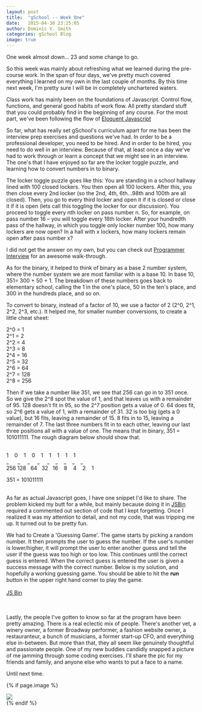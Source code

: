 ```yaml
---
layout: post
title:  "gSchool -- Week One"
date:   2015-04-30 23:25:05
author: Dominic V. Smith
categories: gSchool Blog
image: true
---
```



One week almost down... 23 and some change to go.

So this week was mainly about refreshing what we learned during the pre-course work. In the span of four days, we've pretty much covered everything I learned on my own in the last couple of months. By this time next week, I'm pretty sure I will be in completely unchartered waters.

Class work has mainly been on the foundations of Javascript. Control flow, functions, and general good habits of work flow. All pretty standard stuff that you could probably find in the beginning of any course. For the most part, we've been following the flow of [Eloquent Javascript](http://eloquentjavascript.net/)

So far, what has really set gSchool's curriculum apart for me has been the interview prep exercises and questions we've had. In order to be a professional developer, you need to be hired. And in order to be hired, you need to do well in an interview. Because of that, at least once a day we've had to work through or learn a concept that we might see in an interview. The one's that I have enjoyed so far are the locker toggle puzzle, and learning how to convert numbers in to binary.

The locker toggle puzzle goes like this: You are standing in a school hallway lined with 100 closed lockers. You then open all 100 lockers. After this, you then close every 2nd locker (so the 2nd, 4th, 6th…98th and 100th are all closed). Then, you go to every third locker and open it if it is closed or close it if it is open (lets call this toggling the locker for our discussion). You proceed to toggle every nth locker on pass number n. So, for example, on pass number 16 – you will toggle every 16th locker. After your hundredth pass of the hallway, in which you toggle only locker number 100, how many lockers are now open? In a hall with x lockers, how many lockers remain open after pass number x?

I did not get the answer on my own, but you can check out [Programmer Interview](http://www.programmerinterview.com/index.php/puzzles/lockers-puzzle/) for an awesome walk-through.

As for the binary, it helped to think of binary as a base 2 number system, where the number system we are most familiar with is a base 10. In base 10, 351=  300 + 50 + 1. The breakdown of these numbers goes back to elementary school, calling the 1 in the one's place, 50 in the ten's place, and 300 in the hundreds place, and so on.


To convert to binary, instead of a factor of 10, we use a factor of 2 (2^0, 2^1, 2^2, 2^3, etc.). It helped me, for smaller number conversions, to create a little cheat sheet:


2^0 = 1<br>
2^1 = 2<br>
2^2 = 4<br>
2^3 = 8<br>
2^4 = 16<br>
2^5 = 32<br>
2^6 = 64<br>
2^7 = 128<br>
2^8 = 256<br>

Then if we take a number like 351, we see that 256 can go in to 351 once. So we give the 2^8 spot the value of 1, and that leaves us with a remainder of 95. 128 doesn't fit in 95, so the 2^7 position gets a value of 0. 64 does fit, so 2^6 gets a value of 1, with a remainder of 31. 32 is too big (gets a 0 value), but 16 fits, leaving a remainder of 15. 8 fits in to 15, leaving a remainder of 7. The last three numbers fit in to each other, leaving our last three positions all with a value of one. The means that in binary, 351 = 101011111. The rough diagram below should show that.<br><br>
   
    
1 &nbsp;&nbsp;   0 &nbsp;&nbsp;  1  &nbsp;&nbsp;  0  &nbsp;&nbsp; 1 &nbsp;&nbsp;  1  &nbsp;&nbsp; 1  &nbsp;&nbsp; 1  &nbsp;&nbsp; 1   <br> 
_ &nbsp;&nbsp;&nbsp;&nbsp;   _&nbsp;&nbsp;&nbsp;&nbsp;   _&nbsp;&nbsp;&nbsp;&nbsp;    _&nbsp;&nbsp;&nbsp;&nbsp;   _&nbsp;&nbsp;&nbsp;   _&nbsp;&nbsp;&nbsp;   _&nbsp;&nbsp;&nbsp;   _&nbsp;&nbsp;&nbsp;   _  <br>
256 128  &nbsp;&nbsp;64&nbsp;&nbsp;  32  &nbsp;&nbsp;16 &nbsp;&nbsp;  8 &nbsp;&nbsp;  4 &nbsp;&nbsp;  2 &nbsp;&nbsp;  1<br>

351 = 101011111 <br>
<br>


As far as actual Javascript goes, I have one snippet I'd like to share. The problem kicked my butt for a while, but mainly because doing it in [JSBin](http://jsbin.com/qigidipeju/1/edit?js,console) required a commented out section of code that I kept forgetting. Once I realized it was my attention to detail, and not my code, that was tripping me up. It turned out to be pretty fun. 

We had to Create a 'Guessing Game'. The game starts by picking a random number. It then prompts the user to guess the number. If the user's number is lower/higher, it will prompt the user to enter another guess and tell the user if the guess was too high or too low. This continues until the correct guess is entered. When the correct guess is entered the user is given a success message with the correct number. Below is my solution, and hopefully a working guessing game. You should be able to hit the **run** button in the upper right hand corner to play the game.
<br><br>
<a class="jsbin-embed" href="http://jsbin.com/qigidipeju/1/embed?js,console">JS Bin</a><script src="http://static.jsbin.com/js/embed.js"></script>

<br><br>
Lastly, the people I've gotten to know so far at the program have been pretty amazing. There is a real eclectic mix of people. There's another vet, a winery owner, a former Broadway performer, a fashion website owner, a restauranteur, a bunch of musicians, a former start-up CFO, and everything else in-between. But more than that, they all seem like genuinely thoughtful and passionate people. One of my new buddies candidly snapped a picture of me jamming through some coding exercises. I'll share the pic for my friends and family, and anyone else who wants to put a face to a name.

Until next time.
<br>

{% if page.image %}
<div class="post-img">
<img class="img-responsive img-post" src=" {{site.baseurl}}/img/avatar.jpg "/>
</div>
{% endif %}


